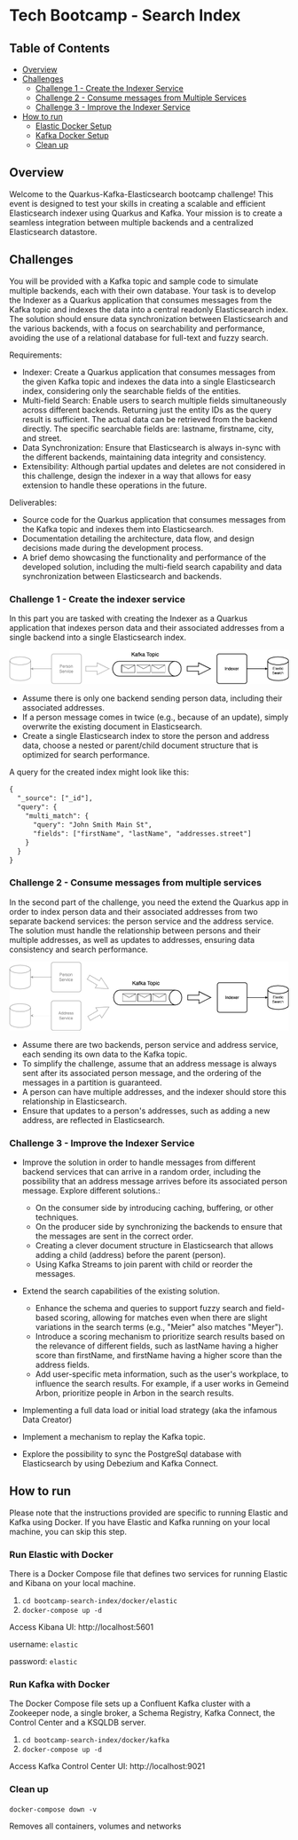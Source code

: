 # Tech Bootcamp - Search Index

## Table of Contents
- [Overview](#overview)
- [Challenges](#challenges)
  - [Challenge 1 - Create the Indexer Service](#challenge-1---create-the-indexer-service)
  - [Challenge 2 - Consume messages from Multiple Services](#challenge-2---consume-messages-from-multiple-services)
  - [Challenge 3 - Improve the Indexer Service](#challenge-3---improve-the-indexer-service)
- [How to run](#how-to-run)
  - [Elastic Docker Setup](#elastic-docker-setup)
  - [Kafka Docker Setup](#kafka-docker-setup)
  - [Clean up](#clean-up)

## Overview

Welcome to the Quarkus-Kafka-Elasticsearch bootcamp challenge! 
This event is designed to test your skills in creating a scalable and efficient Elasticsearch indexer using Quarkus and Kafka. 
Your mission is to create a seamless integration between multiple backends and a centralized Elasticsearch datastore.

## Challenges

You will be provided with a Kafka topic and sample code to simulate multiple backends, each with their own database.
Your task is to develop the Indexer as a Quarkus application that consumes messages from the Kafka topic and indexes the data into a central readonly Elasticsearch index.
The solution should ensure data synchronization between Elasticsearch and the various backends, with a focus on searchability and performance, avoiding the use of a relational database for full-text and fuzzy search.

Requirements:

* Indexer: Create a Quarkus application that consumes messages from the given Kafka topic and indexes the data into a single Elasticsearch index, considering only the searchable fields of the entities.
* Multi-field Search: Enable users to search multiple fields simultaneously across different backends. Returning just the entity IDs as the query result is sufficient. The actual data can be retrieved from the backend directly. The specific searchable fields are: lastname, firstname, city, and street.
* Data Synchronization: Ensure that Elasticsearch is always in-sync with the different backends, maintaining data integrity and consistency.
* Extensibility: Although partial updates and deletes are not considered in this challenge, design the indexer in a way that allows for easy extension to handle these operations in the future.

Deliverables:

* Source code for the Quarkus application that consumes messages from the Kafka topic and indexes them into Elasticsearch.
* Documentation detailing the architecture, data flow, and design decisions made during the development process.
* A brief demo showcasing the functionality and performance of the developed solution, including the multi-field search capability and data synchronization between Elasticsearch and backends.

### Challenge 1 - Create the indexer service
In this part you are tasked with creating the Indexer as a Quarkus application that indexes person data and their associated addresses from a single backend into a single Elasticsearch index.

![Architecture Diagram](doc/images/challenge1.png)

* Assume there is only one backend sending person data, including their associated addresses.
* If a person message comes in twice (e.g., because of an update), simply overwrite the existing document in Elasticsearch.
* Create a single Elasticsearch index to store the person and address data, choose a nested or parent/child document structure that is optimized for search performance.

A query for the created index might look like this:
```luce
{
  "_source": ["_id"],
  "query": {
    "multi_match": {
      "query": "John Smith Main St",
      "fields": ["firstName", "lastName", "addresses.street"]
    }
  }
}
```

### Challenge 2 - Consume messages from multiple services
In the second part of the  challenge, you need the extend the Quarkus app in order to index person data and their associated addresses from two separate backend services: the person service and the address service. 
The solution must handle the relationship between persons and their multiple addresses, as well as updates to addresses, ensuring data consistency and search performance.

![Architecture Diagram](doc/images/challenge2.png)

* Assume there are two backends, person service and address service, each sending its own data to the Kafka topic.
* To simplify the challenge, assume that an address message is always sent after its associated person message, and the ordering of the messages in a partition is guaranteed.
* A person can have multiple addresses, and the indexer should store this relationship in Elasticsearch.
* Ensure that updates to a person's addresses, such as adding a new address, are reflected in Elasticsearch.

### Challenge 3 - Improve the Indexer Service

* Improve the solution in order to handle messages from different backend services that can arrive in a random order, including the possibility that an address message arrives before its associated person message.
Explore different solutions.:
  * On the consumer side by introducing caching, buffering, or other techniques.
  * On the producer side by synchronizing the backends to ensure that the messages are sent in the correct order.
  * Creating a clever document structure in Elasticsearch that allows adding a child (address) before the parent (person).
  * Using Kafka Streams to join parent with child or reorder the messages.


* Extend the search capabilities of the existing solution.
  * Enhance the schema and queries to support fuzzy search and field-based scoring, allowing for matches even when there are slight variations in the search terms (e.g., "Meier" also matches "Meyer").
  * Introduce a scoring mechanism to prioritize search results based on the relevance of different fields, such as lastName having a higher score than firstName, and firstName having a higher score than the address fields.
  * Add user-specific meta information, such as the user's workplace, to influence the search results. For example, if a user works in Gemeind Arbon, prioritize people in Arbon in the search results.


* Implementing a full data load or initial load strategy (aka the infamous Data Creator)
* Implement a mechanism to replay the Kafka topic.
* Explore the possibility to sync the PostgreSql database with Elasticsearch by using Debezium and Kafka Connect.

## How to run
Please note that the instructions provided are specific to running Elastic and Kafka using Docker. If you have Elastic and Kafka running on your local machine, you can skip this step.

### Run Elastic with Docker
There is a Docker Compose file that defines two services for running Elastic and Kibana on your local machine.

1. `cd bootcamp-search-index/docker/elastic`
2. `docker-compose up -d`


Access Kibana UI: http://localhost:5601

username: `elastic`

password: `elastic`

### Run Kafka with Docker
The Docker Compose file sets up a Confluent Kafka cluster with a Zookeeper node, a single broker, a Schema Registry, Kafka Connect, the Control Center and a KSQLDB server.

1. `cd bootcamp-search-index/docker/kafka`
2. `docker-compose up -d`

Access Kafka Control Center UI: http://localhost:9021

###  Clean up
`docker-compose down -v`

Removes all containers, volumes and networks